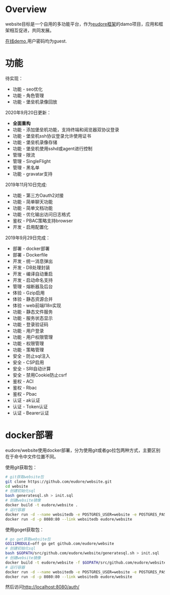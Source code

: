 # Overview

website目标是一个自用的多功能平台，作为[eudore框架](https://github.com/eudore/eudore)的damo项目，应用和框架相互促进，共同发展。

[在线demo](https://www.eudore.cn),用户密码均为guest.

# 功能

待实现：

- 功能 - seo优化
- 功能 - 角色管理
- 功能 - 堡垒机录像回放

2020年9月20日更新：
- **全面重构**
- 功能 - 添加堡垒机功能，支持终端和阅览器双协议登录
- 功能 - 堡垒机ssh协议登录允许使用证书
- 功能 - 堡垒机录像存储
- 功能 - 堡垒机使用sshd或agent进行控制
- 管理 - 限流
- 管理 - SingleFlight
- 管理 - 黑名单
- 功能 - gravatar支持

2019年11月10日完成:
- 功能 - 第三方Oauth2对接
- 功能 - 简单聊天功能
- 功能 - 简单文档功能
- 功能 - 优化输出访问日志格式
- 鉴权 - PBAC策略支持browser
- 开发 - 启用配置化

2019年9月29日完成：
- 部署 - docker部署
- 部署 - Dockerfile
- 开发 - 统一消息弹出
- 开发 - DB处理封装
- 开发 - 编译自动重启
- 开发 - 启动命名支持
- 管理 - 熔断器及后台
- 体验 - Gzip启用
- 体验 - 静态资源合并
- 体验 - web前端I18n实现
- 功能 - 静态文件服务
- 功能 - 服务状态显示
- 功能 - 登录验证码
- 功能 - 用户登录
- 功能 - 用户权限管理
- 功能 - 权限管理
- 功能 - 策略管理
- 安全 - 防止sql注入
- 安全 - CSP启用
- 安全 - SRI自动计算
- 安全 - 禁用Cookie防止csrf
- 鉴权 - ACl
- 鉴权 - Rbac
- 鉴权 - Pbac
- 认证 - ak认证
- 认证 - Token认证
- 认证 - Bearer认证

# docker部署

eudore/website使用docker部署，分为使用git或者go拉包两种方式，主要区别在于命令中文件位置不同。

使用git获取包：

```bash
# git获取website包
git clone https://github.com/eudore/website.git
cd website
# 创建初始化sql
bash generatesql.sh > init.sql
# 创建website镜像
docker build -t eudore/website .
# 运行容器
docker run -d --name websitedb -e POSTGRES_USER=website -e POSTGRES_PASSWORD=website -e POSTGRES_DB=website -v $(pwd)/init.sql:/docker-entrypoint-initdb.d/init.sql library/postgres
docker run -d -p 8080:80 --link websitedb eudore/website
```

使用goget获取包：

```bash
# go get获取website包
GO111MODULE=off go get github.com/eudore/website
# 创建初始化sql
bash $GOPATH/src/github.com/eudore/website/generatesql.sh > init.sql
# 创建website镜像
docker build -t eudore/website -f $GOPATH/src/github.com/eudore/website/Dockerfile .
# 运行容器
docker run -d --name websitedb -e POSTGRES_USER=website -e POSTGRES_PASSWORD=website -e POSTGRES_DB=website -v $(pwd)/init.sql:/docker-entrypoint-initdb.d/init.sql library/postgres
docker run -d -p 8080:80 --link websitedb eudore/website
```

然后访问[http://localhost:8080/auth/](http://localhost:8080/auth/)